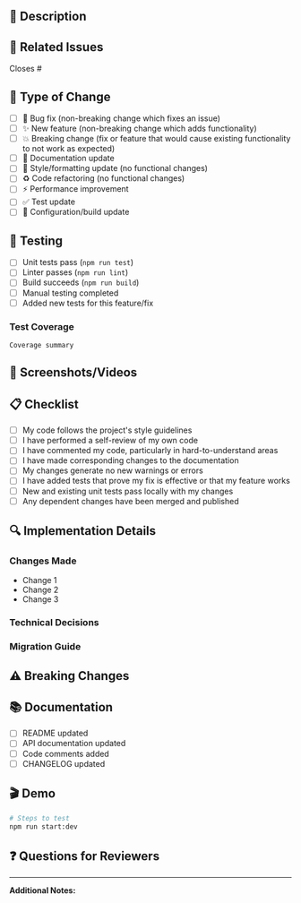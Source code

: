 ## 📝 Description

<!-- Provide a brief description of the changes in this PR -->

## 🔗 Related Issues

<!-- Link any related issues here -->

Closes #

## 🎯 Type of Change

<!-- Check all that apply -->

- [ ] 🐛 Bug fix (non-breaking change which fixes an issue)
- [ ] ✨ New feature (non-breaking change which adds functionality)
- [ ] 💥 Breaking change (fix or feature that would cause existing functionality to not work as expected)
- [ ] 📝 Documentation update
- [ ] 🎨 Style/formatting update (no functional changes)
- [ ] ♻️ Code refactoring (no functional changes)
- [ ] ⚡ Performance improvement
- [ ] ✅ Test update
- [ ] 🔧 Configuration/build update

## 🧪 Testing

<!-- Describe the tests you ran and/or added -->

- [ ] Unit tests pass (`npm run test`)
- [ ] Linter passes (`npm run lint`)
- [ ] Build succeeds (`npm run build`)
- [ ] Manual testing completed
- [ ] Added new tests for this feature/fix

### Test Coverage

<!-- If applicable, add test coverage information -->

```
Coverage summary
```

## 📸 Screenshots/Videos

<!-- If applicable, add screenshots or videos to demonstrate the changes -->

## 📋 Checklist

<!-- Review and check all items before submitting -->

- [ ] My code follows the project's style guidelines
- [ ] I have performed a self-review of my own code
- [ ] I have commented my code, particularly in hard-to-understand areas
- [ ] I have made corresponding changes to the documentation
- [ ] My changes generate no new warnings or errors
- [ ] I have added tests that prove my fix is effective or that my feature works
- [ ] New and existing unit tests pass locally with my changes
- [ ] Any dependent changes have been merged and published

## 🔍 Implementation Details

<!-- Provide additional context about the implementation -->

### Changes Made

- Change 1
- Change 2
- Change 3

### Technical Decisions

<!-- Explain any significant technical decisions you made -->

### Migration Guide

<!-- If this is a breaking change, provide migration instructions -->

## ⚠️ Breaking Changes

<!-- If applicable, describe any breaking changes and migration path -->

## 📚 Documentation

<!-- List any documentation that was added or updated -->

- [ ] README updated
- [ ] API documentation updated
- [ ] Code comments added
- [ ] CHANGELOG updated

## 🎬 Demo

<!-- If applicable, provide a demo or instructions to test the feature -->

```bash
# Steps to test
npm run start:dev
```

## ❓ Questions for Reviewers

<!-- Any specific areas you'd like reviewers to focus on? -->

---

**Additional Notes:**

<!-- Any other information that reviewers should know -->
